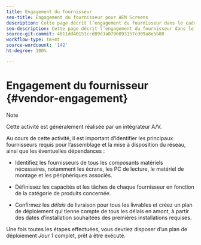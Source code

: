 ```yaml
---
title: Engagement du fournisseur
seo-title: Engagement du fournisseur pour AEM Screens
description: Cette page décrit l’engagement du fournisseur dans le cadre du guide des bonnes pratiques d’AEM Screens
seo-description: Cette page décrit l’engagement du fournisseur dans le cadre du guide des bonnes pratiques d’AEM Screens
source-git-commit: 4611dd40153ccd09d3a0796093157cd09a8e5b80
workflow-type: tm+mt
source-wordcount: '142'
ht-degree: 100%

---
```



# Engagement du fournisseur {#vendor-engagement}

>[!NOTE]
>Cette activité est généralement réalisée par un intégrateur A/V.

Au cours de cette activité, il est important d’identifier les principaux fournisseurs requis pour l’assemblage et la mise à disposition du réseau, ainsi que les éventuelles dépendances :

* Identifiez les fournisseurs de tous les composants matériels nécessaires, notamment les écrans, les PC de lecture, le matériel de montage et les périphériques associés.

* Définissez les capacités et les tâches de chaque fournisseur en fonction de la catégorie de produits concernée.

* Confirmez les *délais* de livraison pour tous les livrables et créez un plan de déploiement qui tienne compte de tous les délais en amont, à partir des dates d’installation souhaitées des premières installations requises.

Une fois toutes les étapes effectuées, vous devriez disposer d’un plan de déploiement *Jour 1* complet, prêt à être exécuté.
